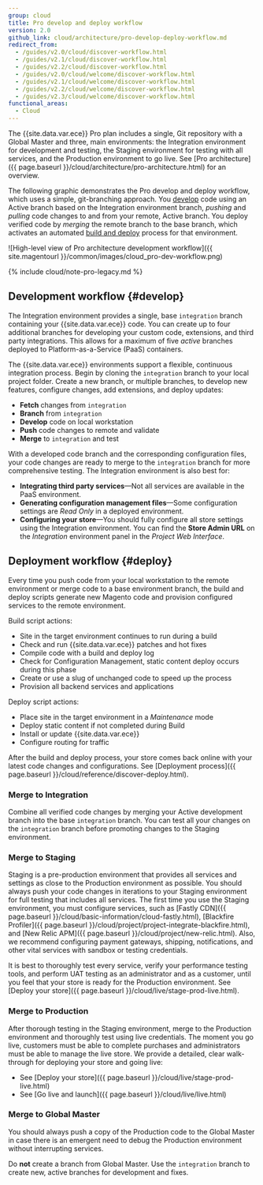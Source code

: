 ```yaml
---
group: cloud
title: Pro develop and deploy workflow
version: 2.0
github_link: cloud/architecture/pro-develop-deploy-workflow.md
redirect_from:
  - /guides/v2.0/cloud/discover-workflow.html
  - /guides/v2.1/cloud/discover-workflow.html
  - /guides/v2.2/cloud/discover-workflow.html
  - /guides/v2.0/cloud/welcome/discover-workflow.html
  - /guides/v2.1/cloud/welcome/discover-workflow.html
  - /guides/v2.2/cloud/welcome/discover-workflow.html
  - /guides/v2.3/cloud/welcome/discover-workflow.html
functional_areas:
  - Cloud
---
```


The {{site.data.var.ece}} Pro plan includes a single, Git repository with a Global Master and three, main environments: the Integration environment for development and testing, the Staging environment for testing with all services, and the Production environment to go live. See [Pro architecture]({{ page.baseurl }}/cloud/architecture/pro-architecture.html) for an overview.

The following graphic demonstrates the Pro develop and deploy workflow, which uses a simple, git-branching approach. You [develop](#develop) code using an Active branch based on the Integration environment branch, _pushing_ and _pulling_ code changes to and from your remote, Active branch. You deploy verified code by _merging_ the remote branch to the base branch, which activates an automated [build and deploy](#deploy) process for that environment. 

![High-level view of Pro architecture development workflow]({{ site.magentourl }}/common/images/cloud_pro-dev-workflow.png)

{% include cloud/note-pro-legacy.md %}

## Development workflow {#develop}
The Integration environment provides a single, base `integration` branch containing your {{site.data.var.ece}} code. You can create up to four additional branches for developing your custom code, extensions, and third party integrations. This allows for a maximum of five _active_ branches deployed to Platform-as-a-Service (PaaS) containers.

The {{site.data.var.ece}} environments support a flexible, continuous integration process. Begin by cloning the `integration` branch to your local project folder. Create a new branch, or multiple branches, to develop new features, configure changes, add extensions, and deploy updates:

-  **Fetch** changes from `integration`
-  **Branch** from `integration`
-  **Develop** code on local workstation
-  **Push** code changes to remote and validate
-  **Merge** to `integration` and test

With a developed code branch and the corresponding configuration files, your code changes are ready to merge to the `integration` branch for more comprehensive testing. The Integration environment is also best for:

-  **Integrating third party services**—Not all services are available in the PaaS environment.
-  **Generating configuration management files**—Some configuration settings are _Read Only_ in a deployed environment.
-  **Configuring your store**—You should fully configure all store settings using the Integration environment. You can find the **Store Admin URL** on the _Integration_ environment panel in the _Project Web Interface_.

## Deployment workflow {#deploy}
Every time you push code from your local workstation to the remote environment or merge code to a base environment branch, the build and deploy scripts generate new Magento code and provision configured services to the remote environment.

Build script actions:

-  Site in the target environment continues to run during a build
-  Check and run {{site.data.var.ece}} patches and hot fixes
-  Compile code with a build and deploy log
-  Check for Configuration Management, static content deploy occurs during this phase
-  Create or use a slug of unchanged code to speed up the process
-  Provision all backend services and applications

Deploy script actions:

-  Place site in the target environment in a _Maintenance_ mode
-  Deploy static content if not completed during Build
-  Install or update {{site.data.var.ece}}
-  Configure routing for traffic

After the build and deploy process, your store comes back online with your latest code changes and configurations. See [Deployment process]({{ page.baseurl }}/cloud/reference/discover-deploy.html).

### Merge to Integration
Combine all verified code changes by merging your Active development branch into the base `integration` branch. You can test all your changes on the `integration` branch before promoting changes to the Staging environment.

### Merge to Staging
Staging is a pre-production environment that provides all services and settings as close to the Production environment as possible. You should always push your code changes in iterations to your Staging environment for full testing that includes all services. The first time you use the Staging environment, you must configure services, such as [Fastly CDN]({{ page.baseurl }}/cloud/basic-information/cloud-fastly.html), [Blackfire Profiler]({{ page.baseurl }}/cloud/project/project-integrate-blackfire.html), and [New Relic APM]({{ page.baseurl }}/cloud/project/new-relic.html). Also, we recommend configuring payment gateways, shipping, notifications, and other vital services with sandbox or testing credentials.

It is best to thoroughly test every service, verify your performance testing tools, and perform UAT testing as an administrator and as a customer, until you feel that your store is ready for the Production environment. See [Deploy your store]({{ page.baseurl }}/cloud/live/stage-prod-live.html).

### Merge to Production
After thorough testing in the Staging environment, merge to the Production environment and thoroughly test using live credentials. The moment you go live, customers must be able to complete purchases and administrators must be able to manage the live store. We provide a detailed, clear walk-through for deploying your store and going live:

-  See [Deploy your store]({{ page.baseurl }}/cloud/live/stage-prod-live.html)
-  See [Go live and launch]({{ page.baseurl }}/cloud/live/live.html)

### Merge to Global Master
You should always push a copy of the Production code to the Global Master in case there is an emergent need to debug the Production environment without interrupting services.

Do **not** create a branch from Global Master. Use the `integration` branch to create new, active branches for development and fixes.
